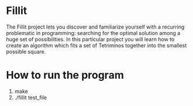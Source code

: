 # Fillit
The Fillit project lets you discover and familiarize yourself with a recurring problematic in programming: searching for the optimal solution among a huge set of possibilities. In this particular project you will learn how to create an algorithm which fits a set of Tetriminos together into the smallest possible square.

# How to run the program
1) make    
2) ./fillit test_file  